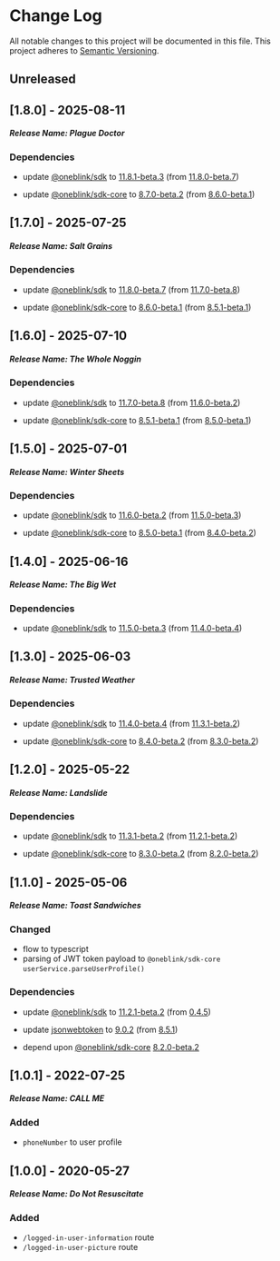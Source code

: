 # Change Log

All notable changes to this project will be documented in this file.
This project adheres to [Semantic Versioning](http://semver.org/).

## Unreleased

## [1.8.0] - 2025-08-11

##### Release Name: Plague Doctor

### Dependencies

- update [@oneblink/sdk](https://www.npmjs.com/package/@oneblink/sdk) to [11.8.1-beta.3](https://github.com/oneblink/sdk-node-js/blob/master/CHANGELOG.md) (from [11.8.0-beta.7](https://github.com/oneblink/sdk-node-js/blob/master/CHANGELOG.md))

- update [@oneblink/sdk-core](https://www.npmjs.com/package/@oneblink/sdk-core) to [8.7.0-beta.2](https://github.com/oneblink/sdk-core-js/blob/master/CHANGELOG.md) (from [8.6.0-beta.1](https://github.com/oneblink/sdk-core-js/blob/master/CHANGELOG.md))

## [1.7.0] - 2025-07-25

##### Release Name: Salt Grains

### Dependencies

- update [@oneblink/sdk](https://www.npmjs.com/package/@oneblink/sdk) to [11.8.0-beta.7](https://github.com/oneblink/sdk-node-js/blob/master/CHANGELOG.md) (from [11.7.0-beta.8](https://github.com/oneblink/sdk-node-js/blob/master/CHANGELOG.md))

- update [@oneblink/sdk-core](https://www.npmjs.com/package/@oneblink/sdk-core) to [8.6.0-beta.1](https://github.com/oneblink/sdk-core-js/blob/master/CHANGELOG.md) (from [8.5.1-beta.1](https://github.com/oneblink/sdk-core-js/blob/master/CHANGELOG.md))

## [1.6.0] - 2025-07-10

##### Release Name: The Whole Noggin

### Dependencies

- update [@oneblink/sdk](https://www.npmjs.com/package/@oneblink/sdk) to [11.7.0-beta.8](https://github.com/oneblink/sdk-node-js/blob/master/CHANGELOG.md) (from [11.6.0-beta.2](https://github.com/oneblink/sdk-node-js/blob/master/CHANGELOG.md))

- update [@oneblink/sdk-core](https://www.npmjs.com/package/@oneblink/sdk-core) to [8.5.1-beta.1](https://github.com/oneblink/sdk-core-js/blob/master/CHANGELOG.md) (from [8.5.0-beta.1](https://github.com/oneblink/sdk-core-js/blob/master/CHANGELOG.md))

## [1.5.0] - 2025-07-01

##### Release Name: Winter Sheets

### Dependencies

- update [@oneblink/sdk](https://www.npmjs.com/package/@oneblink/sdk) to [11.6.0-beta.2](https://github.com/oneblink/sdk-node-js/blob/master/CHANGELOG.md) (from [11.5.0-beta.3](https://github.com/oneblink/sdk-node-js/blob/master/CHANGELOG.md))

- update [@oneblink/sdk-core](https://www.npmjs.com/package/@oneblink/sdk-core) to [8.5.0-beta.1](https://github.com/oneblink/sdk-core-js/blob/master/CHANGELOG.md) (from [8.4.0-beta.2](https://github.com/oneblink/sdk-core-js/blob/master/CHANGELOG.md))

## [1.4.0] - 2025-06-16

##### Release Name: The Big Wet

### Dependencies

- update [@oneblink/sdk](https://www.npmjs.com/package/@oneblink/sdk) to [11.5.0-beta.3](https://github.com/oneblink/sdk-node-js/blob/master/CHANGELOG.md) (from [11.4.0-beta.4](https://github.com/oneblink/sdk-node-js/blob/master/CHANGELOG.md))

## [1.3.0] - 2025-06-03

##### Release Name: Trusted Weather

### Dependencies

- update [@oneblink/sdk](https://www.npmjs.com/package/@oneblink/sdk) to [11.4.0-beta.4](https://github.com/oneblink/sdk-node-js/blob/master/CHANGELOG.md) (from [11.3.1-beta.2](https://github.com/oneblink/sdk-node-js/blob/master/CHANGELOG.md))

- update [@oneblink/sdk-core](https://www.npmjs.com/package/@oneblink/sdk-core) to [8.4.0-beta.2](https://github.com/oneblink/sdk-core-js/blob/master/CHANGELOG.md) (from [8.3.0-beta.2](https://github.com/oneblink/sdk-core-js/blob/master/CHANGELOG.md))

## [1.2.0] - 2025-05-22

##### Release Name: Landslide

### Dependencies

- update [@oneblink/sdk](https://www.npmjs.com/package/@oneblink/sdk) to [11.3.1-beta.2](https://github.com/oneblink/sdk-node-js/blob/master/CHANGELOG.md) (from [11.2.1-beta.2](https://github.com/oneblink/sdk-node-js/blob/master/CHANGELOG.md))

- update [@oneblink/sdk-core](https://www.npmjs.com/package/@oneblink/sdk-core) to [8.3.0-beta.2](https://github.com/oneblink/sdk-core-js/blob/master/CHANGELOG.md) (from [8.2.0-beta.2](https://github.com/oneblink/sdk-core-js/blob/master/CHANGELOG.md))

## [1.1.0] - 2025-05-06

##### Release Name: Toast Sandwiches

### Changed

- flow to typescript
- parsing of JWT token payload to `@oneblink/sdk-core` `userService.parseUserProfile()`

### Dependencies

- update [@oneblink/sdk](https://www.npmjs.com/package/@oneblink/sdk) to [11.2.1-beta.2](https://github.com/oneblink/sdk-node-js/blob/master/CHANGELOG.md) (from [0.4.5](https://github.com/oneblink/sdk-node-js/releases/tag/0.4.5))

- update [jsonwebtoken](https://www.npmjs.com/package/jsonwebtoken) to [9.0.2](https://github.com/auth0/node-jsonwebtoken/blob/master/CHANGELOG.md) (from [8.5.1](https://github.com/auth0/node-jsonwebtoken/blob/master/CHANGELOG.md))

- depend upon [@oneblink/sdk-core](https://www.npmjs.com/package/@oneblink/sdk-core) [8.2.0-beta.2](https://github.com/oneblink/sdk-core-js/blob/master/CHANGELOG.md)

## [1.0.1] - 2022-07-25

##### Release Name: CALL ME

### Added

- `phoneNumber` to user profile

## [1.0.0] - 2020-05-27

##### Release Name: Do Not Resuscitate

### Added

- `/logged-in-user-information` route
- `/logged-in-user-picture` route
